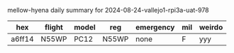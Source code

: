 mellow-hyena daily summary for 2024-08-24-vallejo1-rpi3a-uat-978

|hex|flight|model|reg|emergency|mil|weirdo|
|--|--|--|--|--|--|--|
|a6ff14|N55WP|PC12|N55WP|none|F|yyy|
